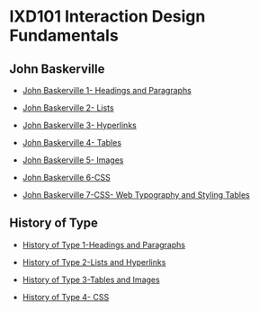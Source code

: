 IXD101 Interaction Design Fundamentals
======================================

John Baskerville
----------------
- [John Baskerville 1- Headings and Paragraphs](https://bigajwiktoria.github.io/john_baskerville/john_baskerville.html)

- [John Baskerville 2- Lists](https://bigajwiktoria.github.io/john_baskerville/john_baskerville2.html)

- [John Baskerville 3- Hyperlinks](https://bigajwiktoria.github.io/john_baskerville/john_baskerville3.html)

- [John Baskerville 4- Tables](https://bigajwiktoria.github.io/john_baskerville/john_baskerville4.html)

- [John Baskerville 5- Images](https://bigajwiktoria.github.io/john_baskerville/john_baskerville5.html)

- [John Baskerville 6-CSS ](https://bigajwiktoria.github.io/john_baskerville/john_baskerville6.html)

- [John Baskerville 7-CSS- Web Typography and Styling Tables ](https://bigajwiktoria.github.io/john_baskerville/john_baskerville7.html)

History of Type
-----------------
- [History of Type 1-Headings and Paragraphs](https://bigajwiktoria.github.io/john_baskerville/a_brief_history_of_type.html) 

- [History of Type 2-Lists and Hyperlinks](https://bigajwiktoria.github.io/john_baskerville/a_brief_history_of_type2.html)

- [History of Type 3-Tables and Images](https://bigajwiktoria.github.io/john_baskerville/a_brief_history_of_type3.html)

- [History of Type 4- CSS](https://bigajwiktoria.github.io/john_baskerville/a_brief_history_of_type4.html)